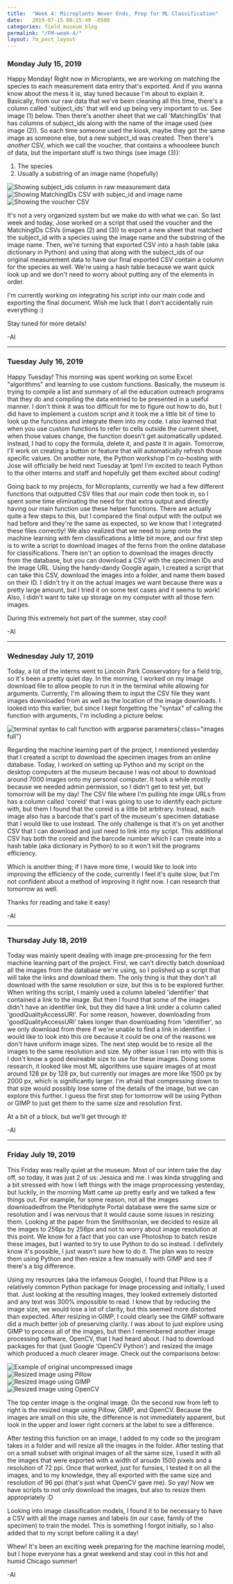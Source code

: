 ```yaml
---
title:  "Week 4: Microplants Never Ends, Prep for ML Classification"
date:   2019-07-15 08:25:40 -0500
categories: field_museum_blog
permalink: "/FM-week-4/"
layout: fm_post_layout
---
```

### Monday July 15, 2019

Happy Monday! Right now in Microplants, we are working on matching the species to each measurement data entry that's exported. And if you wanna know about the mess it is, stay tuned because I'm about to explain it. Basically, from our raw data that we've been cleaning all this time, there's a column called 'subject_ids' that will end up being very important to us. See image (1) below. Then there's another sheet that we call 'MatchingIDs' that has columns of subject_ids along with the name of the image used (see image (2)). So each time someone used the kiosk, maybe they got the same image as someone else, but a new subject_id was created. Then there's <i>another</i> CSV, which we call the voucher, that contains a whoooleee bunch of data, but the important stuff is two things (see image (3)):
1. The species
2. Usually a substring of an image name (hopefully)

<div class="row">
    <div class="column_3">
        <img src="{{site.baseurl}}/assets/images/blog/fm/subject_ids.png" class="images full" alt="Showing subject_ids column in raw measurement data">
    </div>
    <div class="column_3">
        <img src="{{site.baseurl}}/assets/images/blog/fm/matching_ids.png" class="images full" alt="Showing MatchingIDs CSV with subjec_id and image name">
    </div>
    <div class="column_3">
        <img src="{{site.baseurl}}/assets/images/blog/fm/voucher.png" id="voucher" class="images full" alt="Showing the voucher CSV">
    </div>
</div>

It's not a very organized system but we make do with what we can. So last week and today, Jose worked on a script that used the voucher and the MatchingIDs CSVs (images (2) and (3)) to export a new sheet that matched the subject_id with a species using the image name and the substring of the image name. Then, we're turning that exported CSV into a hash table (aka dictionary in Python) and using that along with the subject_ids of our original measurement data to have our final exported CSV contain a column for the species as well. We're using a hash table because we want quick look up and we don't need to worry about putting any of the elements in order.

I'm currently working on integrating his script into our main code and exporting the final document. Wish me luck that I don't accidentally ruin everything :)

Stay tuned for more details!

-Al

---

### Tuesday July 16, 2019

Happy Tuesday! This morning was spent working on some Excel "algorithms" and learning to use custom functions. Basically, the museum is trying to compile a list and summary of all the education outreach programs that they do and compiling the data entried to be presented in a useful manner. I don't think it was too difficult for me to figure out how to do, but I did have to implement a custom script and it took me a little bit of time to look up the functions and integrate them into my code. I also learned that when you use custom functions to refer to cells outside the current sheet, when those values change, the function doesn't get automatically updated. Instead, I had to copy the formula, delete it, and paste it in again. Tomorrow, I'll work on creating a button or feature that will automatically refresh those specific values. On another note, the Python workshop I'm co-hosting with Jose will officially be held next Tuesday at 1pm! I'm excited to teach Python to the other interns and staff and hopefully get them excited about coding!

Going back to my projects, for Microplants, currently we had a few different functions that outputted CSV files that our main code then took in, so I spent some time eliminating the need for that extra output and directly having our main function use these helper functions. There are actually quite a few steps to this, but I compared the final output with the output we had before and they're the same as expected, so we know that I integrated these files correctly! We also realized that we need to jump onto the machine learning with fern classifications a little bit more, and our first step is to write a script to download images of the ferns from the online database for classifications. There isn't an option to download the images directly from the database, but you can download a CSV with the specimen IDs and the image URL. Using the handy-dandy Google again, I created a script that can take this CSV, download the images into a folder, and name them based on their ID. I didn't try it on the actual images we want because there was a pretty large amount, but I tried it on some test cases and it seems to work! Also, I didn't want to take up storage on my computer with all those fern images.

During this extremely hot part of the summer, stay cool!

-Al

---

### Wednesday July 17, 2019

Today, a lot of the interns went to Lincoln Park Conservatory for a field trip, so it's been a pretty quiet day. In the morning, I worked on my image download file to allow people to run it in the terminal while allowing for arguments. Currently, I'm allowing them to input the CSV file they want images downloaded from as well as the location of the image downloads. I looked into this earlier, but since I kept forgetting the "syntax" of calling the function with arguments, I'm including a picture below.

![terminal syntax to call function with argparse parameters]({{site.baseurl}}/assets/images/blog/fm/calling_w_argparse.png){:class="images full"}

Regarding the machine learning part of the project, I mentioned yesterday that I created a script to download the specimen images from an online database. Today, I worked on setting up Python and my script on the desktop computers at the museum because I was not about to download around 7000 images onto my personal computer. It took a while mostly because we needed admin permission, so I didn't get to test yet, but tomorrow will be my day! The CSV file where I'm pulling hte imge URLs from has a column called 'coreid' that I was going to use to identify each picture with, but them I found that the coreid is a little bit arbitrary. Instead, each image also has a barcode that's part of the museum's specimen database that I would like to use instead. The only challenge is that it's on yet another CSV that I can download and just need to link into my script. This additional CSV has both the coreid and the barcode number which I can create into a hash table (aka dictionary in Python) to so it won't kill the programs efficiency.

Which is another thing; if I have more time, I would like to look into improving the efficiency of the code; currently I feel it's quite slow, but I'm not confident about a method of improving it right now. I can research that tomorrow as well.

Thanks for reading and take it easy!

-Al

---

### Thursday July 18, 2019

Today was mainly spent dealing with image pre-processing for the fern machine learning part of the project. First, we can't directly batch download all the images from the database we're using, so I polished up a script that will take the links and download them. The only thing is that they don't all download with the same resolution  or size, but this is to be explored further. When writing ths script, I mainly used a column labeled 'identifier' that contained a link to the image. But then I found that some of the images didn't have an identifier link, but they did have a link under a column called 'goodQualityAccessURI'. For some reason, however, downloading from 'goodQualityAccessURI' takes longer than downloading from 'identifier', so we only download from there if we're unable to find a link in identifier. I would like to look into this ore because it could be one of the reasons we don't have uniform image sizes. The next step would be to resize all the images to the same resolution and size. My other issue I ran into with this is I don't know a good desireable size to use for these images. Doing some research, it looked like most ML algorithms use square images of at most around 128 px by 128 px, but currently our images are more like 1500 px by 2000 px, which is significantly larger. I'm afraid that compressing down to that size would possibly lose some of the details of the image, but we can explore this further. I guess the first step for tomorrow will be using Python or GIMP to just get them to the same size and resolution first.

At a bit of a block, but we'll get through it!

-Al

---

### Friday July 19, 2019

This Friday was really quiet at the museum. Most of our intern take the day off, so today, it was just 2 of us: Jessica and me. I was kinda struggling and a bit stressed with how I left things with the image proprocessing yesterday, but luckily, in the morning Matt came up pretty early and we talked a few things out. For example, for some reason, not all the images downloadedfrom the Pteridophyte Portal database were the same size or resolution and I was nervous that it would cause some issues in resizing them. Looking at <span class="standOut">the paper from the Smithsonian</span>, we decided to resize all the images to 256px by 256px and not to worry about image resolution at this point. We know for a fact that you can use Photoshop to batch resize these images, but I wanted to try to use Python to do so instead. I definitely know it's possible, I just wasn't sure how to do it. The plan was to resize them using Python and then resize a few manually with GIMP and see if there's a big difference.

Using my resources (aka the infamous Google), I found that Pillow is a relatively common Python package for image processing and initially, I used that. Just looking at the resulting images, they looked extremely distorted and any text was 300% impossible to read. I knew that by reducing the image size, we would lose a lot of clarity, but this seemed more distorted than expected. After resizing in GIMP, I could clearly see the GIMP software did a much better job of preserving clarity. I was about to just explore using GIMP to process all of the images, but then I remembered another image processing software,<span class="standOut"> OpenCV</span>, that I had heard about. I had to download packages for that (just Google 'OpenCV Python') and resized the image which produced a <i>much</i> clearer image. Check out the comparisons below:

<img src="{{site.baseurl}}/assets/images/blog/fm/sela_5887.jpg" class="images third" alt="Example of original uncompressed image">
<div class="row">
    <div class="column_3">
        <img src="{{site.baseurl}}/assets/images/blog/fm/sela_5887_pillow.jpg" class="images full" alt="Resized image using Pillow">
    </div>
    <div class="column_3">
        <img src="{{site.baseurl}}/assets/images/blog/fm/sela_5887_gimp.jpg" class="images full" alt="Resized image using GIMP">
    </div>
    <div class="column_3">
        <img src="{{site.baseurl}}/assets/images/blog/fm/sela_5887_openCV.jpg" class="images full" alt="Resized image using OpenCV">
    </div>
</div>

<p class="caption">The top center image is the original image. On the second row from left to right is the resized image using Pillow, GIMP, and OpenCV. Because the images are small on this site, the difference is not immediately apparent, but look in the upper and lower right corners at the label to see a difference.</p>

After testing this function on an image, I added to my code so the program takes in a folder and will resize all the images in the folder. After testing that on a small subset with original images of all the same size, I used it with all the images that were exported with a width of aroudn 1500 pixels and a resolution of 72 ppi. Once that worked, just for funsies, I tested it on all the images, and to my knowledge, they all exported with the same size and resolution of 96 ppi (that's just what OpenCV gave me). So yay! Now we have scripts to not only download the images, but also to resize them appropriately :D

Looking into image classification models, I found it to be necessary to have a CSV with all the image names and labels (in our case, family of the specimen) to train the model. This is something I forgot initially, so I also added that to my script before calling it a day!

Whew! It's been an exciting week preparing for the machine learning model, but I hope everyone has a great weekend and stay cool in this hot and humid Chicago summer!

-Al